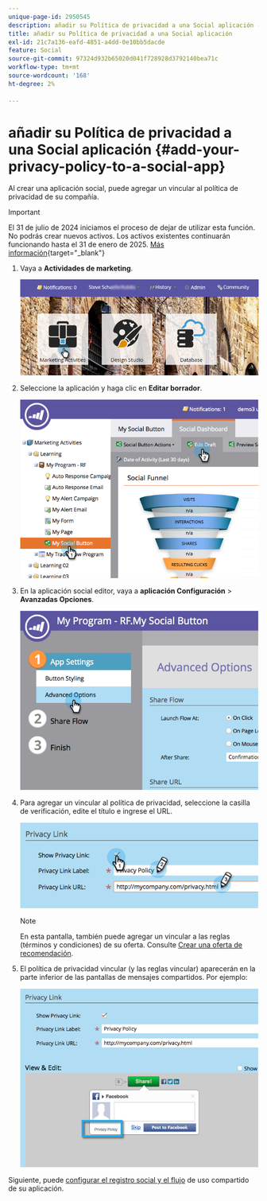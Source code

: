 ```yaml
---
unique-page-id: 2950545
description: añadir su Política de privacidad a una Social aplicación - Marketo Docs - Documentación de productos
title: añadir su Política de privacidad a una Social aplicación
exl-id: 21c7a136-eafd-4851-a4dd-0e10bb5dacde
feature: Social
source-git-commit: 97324d932b65020d041f728928d3792140bea71c
workflow-type: tm+mt
source-wordcount: '168'
ht-degree: 2%

---
```


# añadir su Política de privacidad a una Social aplicación {#add-your-privacy-policy-to-a-social-app}

Al crear una aplicación social, puede agregar un vincular al política de privacidad de su compañía.

>[!IMPORTANT]
>
>El 31 de julio de 2024 iniciamos el proceso de dejar de utilizar esta función. No podrás crear nuevos activos. Los activos existentes continuarán funcionando hasta el 31 de enero de 2025. [Más información](https://nation.marketo.com/t5/employee-blogs/marketo-engage-social-features-deprecation/ba-p/351977){target="_blank"}

1. Vaya a **Actividades de marketing**.

   ![](assets/login-marketing-activities-4.png)

1. Seleccione la aplicación y haga clic en **Editar borrador**.

   ![](assets/image2014-9-22-10-3a50-3a22.png)

1. En la aplicación social editor, vaya a **aplicación Configuración** > **Avanzadas Opciones**.

   ![](assets/image2014-9-22-10-3a50-3a38.png)

1. Para agregar un vincular al política de privacidad, seleccione la casilla de verificación, edite el título e ingrese el URL.

   ![](assets/image2014-9-22-10-3a51-3a12.png)

   >[!NOTE]
   >
   >En esta pantalla, también puede agregar un vincular a las reglas (términos y condiciones) de su oferta. Consulte [Crear una oferta de recomendación](/help/marketo/product-docs/demand-generation/social/referral-offers/create-a-referral-offer.md).

1. El política de privacidad vincular (y las reglas vincular) aparecerán en la parte inferior de las pantallas de mensajes compartidos. Por ejemplo:

   ![](assets/image2014-9-22-10-3a52-3a16.png)

Siguiente, puede [configurar el registro social y el flujo](/help/marketo/product-docs/demand-generation/social/configuring-social-actions/configure-social-recommend-flow.md) de uso compartido de su aplicación.
